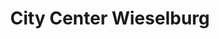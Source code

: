 ---
title: "City Center Wieselburg"
url: /wieselburg/city-center-wieselburg/
shop: Einkaufszentrum
---